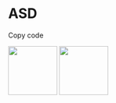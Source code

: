 # ASD


Copy code
<p float="left">
  <img src="/00_github_media/with_grad_checkpointing/with_grad_checkpointing/NVIDIA GeForce RTX 3070 Ti/gpu_mem_usageADAM.png" width="100" />
  <img src="/00_github_media/without_grad_checkpointing/with_grad_checkpointing/NVIDIA GeForce RTX 3070 Ti/gpu_mem_usageADAM.png" width="100" /> 
</p>







